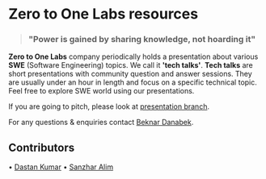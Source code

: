 # Zero to One Labs resources

> ### "Power is gained by sharing knowledge, not hoarding it"

**Zero to One Labs** company periodically holds a presentation about various **SWE** (Software Engineering) topics. We call it **'tech talks'**. **Tech talks** are short presentations with community question and answer sessions. They are usually under an hour in length and focus on a specific technical topic. Feel free to explore SWE world using our presentations.

If you are going to pitch, please look at [presentation branch](https://github.com/zerotoonelabs/resources/tree/preparation).

For any questions & enquiries contact [Beknar Danabek](https://t.me/beknar).

## Contributors

• [Dastan Kumar](https://github.com/kdastan)
• [Sanzhar Alim](https://github.com/alimsanzhar)
